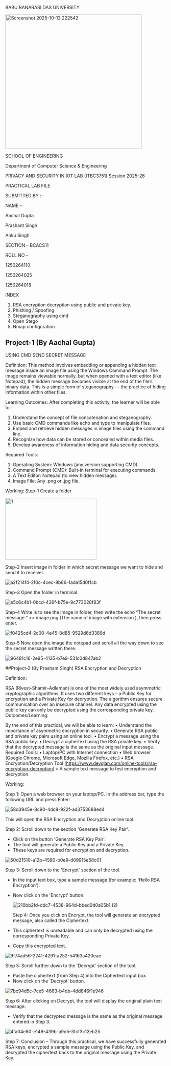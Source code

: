
BABU BANARASI DAS UNIVERSITY

 <img width="427" height="419" alt="Screenshot 2025-10-13 222542" src="https://github.com/user-attachments/assets/2d7c4268-67a5-4054-8811-e8f814248c1e" />

SCHOOL OF ENGINEERING 

Department of Computer Science & Engineering

PRIVACY AND SECURITY IN IOT LAB 
(ITBC3751)
Session 2025-26

PRACTICAL LAB FILE 


SUBMITTED BY :-   

NAME – 

Aachal Gupta

Prashant Singh

Anku Singh 
                                                                                                                             
SECTION – BCACS11

ROLL NO -

1250264110

1250264035

1250264018


INDEX


1.	RSA encryption decryption using public and private key.		
2.	Phishing / Spoofing		
3.	Steganography using cmd		
4.	Open Stego		
5.	Nmap configuration
   


## Project-1 (By Aachal Gupta)
USING CMD SEND SECRET MESSAGE

Definition:
This method involves embedding or appending a hidden text message inside an image file using the Windows Command Prompt. The image remains viewable normally, but when opened with a text editor (like Notepad), the hidden message becomes visible at the end of the file’s binary data. This is a simple form of steganography — the practice of hiding information within other files.

Learning Outcomes:
After completing this activity, the learner will be able to:
1.	Understand the concept of file concatenation and steganography.
2.	Use basic CMD commands like echo and type to manipulate files.
3.	Embed and retrieve hidden messages in image files using the command line.
4.	Recognize how data can be stored or concealed within media files.
5.	Develop awareness of information hiding and data security concepts.

Required Tools:
1.	Operating System: Windows (any version supporting CMD).
2.	Command Prompt (CMD): Built-in terminal for executing commands.
3.	A Text Editor: Notepad (to view hidden message).
4.	Image File: Any .png or .jpg file.

Working:
Step-1 Create a folder

<img width="285" height="193" alt="1" src="https://github.com/user-attachments/assets/7a11ed53-1908-45df-956b-289686faef1a" />










Step-2 Insert image in folder in which secret message we want to hide and send it to receiver.


![a2f214f4-2f0c-4cec-8b66-1ada15d0f1cb](https://github.com/user-attachments/assets/af066a5c-9fdb-4dab-a847-36c6da82cf04)



Step-3 Open the folder in terminal.


![e5c6c4b1-0bcd-436f-b75e-9c773028f83f](https://github.com/user-attachments/assets/a0a1b084-8eea-4075-ac07-c73616026cf7)




Step-4 Write ls to see the image in folder, then write the echo “The secret message ” >> image.png (The name of image with extension ), then press enter.


![f0425cd4-2c00-4e45-8d85-9529d6d3389d](https://github.com/user-attachments/assets/a4eea7ae-4b3b-4d3c-a261-b51710a687e7)



Step-5 Now open the image the notepad and scroll all the way down to see the secret message written there.  


![96481c16-2e95-4135-b7e9-531c0d847ab2](https://github.com/user-attachments/assets/341dad34-430d-4947-9c79-4f0844cf48e1)





##Project-2 (By Prashant Singh)
RSA Encryption and Decryption 


Definition:

RSA (Rivest–Shamir–Adleman) is one of the most widely used asymmetric cryptographic algorithms. It uses two different keys – a Public Key for encryption and a Private Key for decryption. The algorithm ensures secure communication over an insecure channel. Any data encrypted using the public key can only be decrypted using the corresponding private key.
Outcomes/Learning:

By the end of this practical, we will be able to learn:
•	Understand the importance of asymmetric encryption in security.
•	Generate RSA public and private key pairs using an online tool.
•	Encrypt a message using the RSA public key.
•	Decrypt a ciphertext using the RSA private key.
•	Verify that the decrypted message is the same as the original input message.
Required Tools:
•	Laptop/PC with Internet connection
•	Web browser (Google Chrome, Microsoft Edge, Mozilla Firefox, etc.)
•	RSA Encryption/Decryption Tool (https://www.devglan.com/online-tools/rsa-encryption-decryption)
•	A sample text message to test encryption and decryption

Working:

Step 1: Open a web browser on your laptop/PC. In the address bar, type the following URL and press Enter:

![58d3945e-8c90-4dc8-922f-ad3753688ed4](https://github.com/user-attachments/assets/42fe7013-b652-4172-a481-f844b58a1e8c)

This will open the RSA Encryption and Decryption online tool.
 
Step 2: Scroll down to the section 'Generate RSA Key Pair'.
- Click on the button 'Generate RSA Key Pair'.
- The tool will generate a Public Key and a Private Key.
- These keys are required for encryption and decryption.
  
 
![50d21510-a12b-4590-b0e9-d09915e58c01](https://github.com/user-attachments/assets/b7789e7b-32e9-40c2-8c84-74d0efb338d4)

Step 3: Scroll down to the 'Encrypt' section of the tool.
- In the input text box, type a sample message (for example: 'Hello RSA Encryption').
- Now click on the 'Encrypt' button.

   ![210bb2fd-ddc7-4538-964d-bbed0d0a05b1 (2)](https://github.com/user-attachments/assets/6e93fc1e-34c2-4c6a-bbc3-25e8be57c404)


  Step 4: Once you click on Encrypt, the tool will generate an encrypted message, also called the Ciphertext.
- This ciphertext is unreadable and can only be decrypted using the corresponding Private Key.
- Copy this encrypted text.
   
 



![9f74ad56-2241-4291-a252-54163a420eae](https://github.com/user-attachments/assets/444a075f-fc60-481e-bb3a-f61c0999321d)



Step 5: Scroll further down to the 'Decrypt' section of the tool.
- Paste the ciphertext (from Step 4) into the Ciphertext input  box.
- Now click on the 'Decrypt' button.

 
![7bc94d5c-7ce5-4663-b4db-4dd846f1e946](https://github.com/user-attachments/assets/71a4656a-8ee3-4410-88be-f512f3a01581)


Step 6: After clicking on Decrypt, the tool will display the original plain text message.
- Verify that the decrypted message is the same as the original message entered in Step 3.


![4fa04e80-e148-439b-a9d5-3fcf3c12eb25](https://github.com/user-attachments/assets/dd410dfc-261e-4747-88ac-eecf1332adf7)

 
Step 7: Conclusion – Through this practical, we have successfully generated RSA keys, encrypted a sample message using the Public Key, and decrypted the ciphertext back to the original message using the Private Key.

